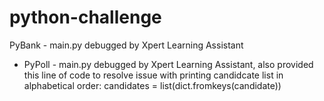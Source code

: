 # python-challenge

PyBank - main.py debugged by Xpert Learning Assistant 
+ PyPoll - main.py debugged by Xpert Learning Assistant, also provided this line of code to resolve issue with printing candidcate list in alphabetical order: candidates = list(dict.fromkeys(candidate)) 
